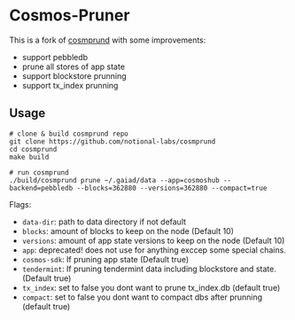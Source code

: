# Cosmos-Pruner

This is a fork of [cosmprund](https://github.com/binaryholdings/cosmprund) with some improvements:
- support pebbledb
- prune all stores of app state
- support blockstore prunning
- support tx_index prunning


## Usage

```
# clone & build cosmprund repo
git clone https://github.com/notional-labs/cosmprund
cd cosmprund
make build

# run cosmprund 
./build/cosmprund prune ~/.gaiad/data --app=cosmoshub --backend=pebbledb --blocks=362880 --versions=362880 --compact=true
```

Flags: 

- `data-dir`: path to data directory if not default
- `blocks`: amount of blocks to keep on the node (Default 10)
- `versions`: amount of app state versions to keep on the node (Default 10)
- `app`: deprecated! does not use for anything exccep some special chains.
- `cosmos-sdk`: If pruning app state (Default true)
- `tendermint`: If pruning tendermint data including blockstore and state. (Default true)
- `tx_index`: set to false you dont want to prune tx_index.db (default true)
- `compact`: set to false you dont want to compact dbs after prunning (default true)
